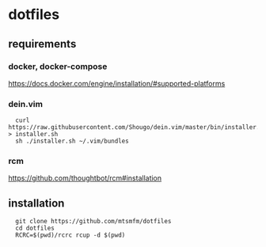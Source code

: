 # dotfiles

## requirements

### docker, docker-compose

https://docs.docker.com/engine/installation/#supported-platforms

### dein.vim

      curl https://raw.githubusercontent.com/Shougo/dein.vim/master/bin/installer.sh > installer.sh
      sh ./installer.sh ~/.vim/bundles

### rcm

https://github.com/thoughtbot/rcm#installation

## installation

      git clone https://github.com/mtsmfm/dotfiles
      cd dotfiles
      RCRC=$(pwd)/rcrc rcup -d $(pwd)
